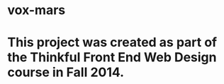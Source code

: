 # vox-mars
# This project was created as part of the Thinkful Front End Web Design course in Fall 2014.  
